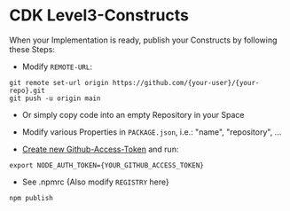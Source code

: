 # CDK Level3-Constructs

When your Implementation is ready, publish your Constructs by following these Steps:

- Modify `REMOTE-URL`:
```
git remote set-url origin https://github.com/{your-user}/{your-repo}.git
git push -u origin main
```
- Or simply copy code into an empty Repository in your Space

- Modify various Properties in `PACKAGE.json`, i.e.: "name", "repository", ...

- [Create new Github-Access-Token](https://tinyurl.com/pw3kn78d) and run:
```
export NODE_AUTH_TOKEN={YOUR_GITHUB_ACCESS_TOKEN}
```
- See .npmrc {Also modify `REGISTRY` here}

```
npm publish
```
